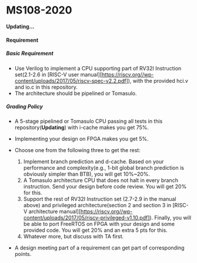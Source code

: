 # MS108-2020

**Updating...**

#### Requirement

##### Basic Requirement

- Use Verilog to implement a CPU supporting part of RV32I Instruction set(2.1-2.6 in [RISC-V user manual][https://riscv.org//wp-content/uploads/2017/05/riscv-spec-v2.2.pdf]), with the provided hci.v and io.c in this repository. 
- The architecture should be pipelined or Tomasulo. 

##### Grading Policy

- A 5-stage pipelined or Tomasulo CPU passing all tests in this repository(**Updating**) with i-cache makes you get 75%. 
- Implementing your design on FPGA makes you get 5%. 
- Choose one from the following three to get the rest: 
  1. Implement branch prediction and d-cache. Based on your performance and complexity(e.g., 1-bit global branch prediction is obviously simpler than BTB), you will get 10%~20%. 
  2. A Tomasulo architecture CPU that does not halt in every branch instruction. Send your design before code review. You will get 20% for this. 
  3. Support the rest of RV32I Instruction set (2.7-2.9 in the manual above) and privileged architecture(section 2 and section 3 in [RISC-V architecture manual][https://riscv.org//wp-content/uploads/2017/05/riscv-privileged-v1.10.pdf]). Finally, you will be able to port FreeRTOS on FPGA with your design and some provided code. You will get 20% and an extra 5 pts for this. 
  4. Whatever more, but discuss with TA first. 

- A design meeting part of a requirement can get part of corresponding points. 
